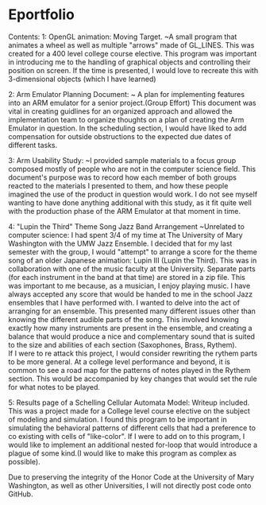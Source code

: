 # Eportfolio
Contents:
1:  OpenGL animation:  Moving Target.
    ~A small program that animates a wheel as well as multiple "arrows" made of GL_LINES. This was created for a 400 level college course elective.  This program was important in introducing me to the handling of graphical objects and controlling their position on screen.  If the time is presented, I would love to recreate this with 3-dimensional objects (which I have learned)

2:  Arm Emulator Planning Document:
    ~ A plan for implementing features into an ARM emulator for a senior project.(Group Effort) This document was vital in creating guidlines for an organized approach and allowed the implementation team to organize thoughts on a plan of creating the Arm Emulator in question.  In the scheduling section, I would have liked to add compensation for outside obstructions to the expected due dates of different tasks.

3: Arm Usability Study:
    ~I provided sample materials to a focus group composed mostly of people who are not in the computer science field.  This document's purpose was to record how each member of both groups reacted to the materials I presented to them, and how these people imagined the use of the product in question would work.  I do not see myself wanting to have done anything additional with this study, as it fit quite well with the production phase of the ARM Emulator at that moment in time.



4: "Lupin the Third" Theme Song Jazz Band Arrangement
~Unrelated to computer science:  I had spent 3/4 of my time at The University of Mary Washington with the UMW Jazz Ensemble.  I decided that for my last semester with the group, I would "attempt" to arrange a score for the theme song of an older Japanese animation: Lupin III (Lupin the Third).  This was in collaboration with one of the music faculty at the University.  Separate parts (for each instrument in the band at that time) are stored in a zip file.
This was important to me because, as a musician, I enjoy playing music.  I have always accepted any score that would be handed to me in the school Jazz ensembles that I have performed with.  I wanted to delve into the act of arranging for an ensemble.  This presented many different issues other than knowing the different audible parts of the song.  This involved knowing exactly how many instruments are present in the ensemble, and creating a balance that would produce a nice and complementary sound that is suited to the size and abilities of each section (Saxophones, Brass, Rythem).  
If I were to re attack this project, I would consider rewriting the rythem parts to be more general.  At a college level performance  and beyond,  it is common to see a  road map for the patterns of notes played in the Rythem section.  This would be accompanied by key changes that would set the rule for what notes to be played.

5:  Results page of a Schelling Cellular Automata Model:  Writeup included.
This was a project made for a College level course elective on the subject of modeling and simulation.  I found this program to be important in simulating the behavioral patterns of different cells that had a preference to co existing with cells of "like-color".  If I were to add on to this program, I would like to implement an additional nested for-loop that would introduce a plague of some kind.(I would like to make this program as complex as possible).

Due to preserving the integrity of the Honor Code at the University of Mary Washington, as well as other Universities, I will not directly post code onto GitHub.
